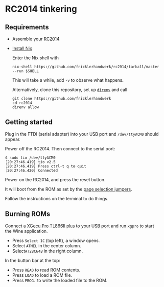 # RC2014 tinkering

## Requirements

- Assemble your [RC2014](https://rc2014.co.uk/)
- [Install Nix](https://nix.dev/install-nix)

  Enter the Nix shell with

  ```console
  nix-shell https://github.com/fricklerhandwerk/rc2014/tarball/master --run $SHELL
  ```

  This will take a while, add `-v` to observe what happens.

  Alternatively, clone this repository, set up [`direnv`](https://github.com/nix-community/nix-direnv) and call

  ```console
  git clone https://github.com/fricklerhandwerk
  cd rc2014
  direnv allow
  ```

## Getting started

Plug in the FTDI (serial adapter) into your USB port and `/dev/ttyACM0` should appear.

Power off the RC2014. Then connect to the serial port:

```console
$ sudo tio /dev/ttyACM0
[20:27:46.419] tio v2.5
[20:27:46.419] Press ctrl-t q to quit
[20:27:46.420] Connected
```

Power on the RC2014, and press the reset button.

It will boot from the ROM as set by the [page selection jumpers](https://rc2014.co.uk/?s=rom+labels).

Follow the instructions on the terminal to do things.

## Burning ROMs

Connect a [XGecu Pro TL866II plus](http://autoelectric.cn/EN/TL866_main.html) to your USB port and run `xgpro` to start the Wine application.

- Press `Select IC` (top left), a window opens.
- Select `ATMEL` in the center column.
- Select`AT28C64B` in the right column.

In the button bar at the top:
- Press `READ` to read ROM contents.
- Press `LOAD` to load a ROM file.
- Press `PROG.` to write the loaded file to the ROM.
